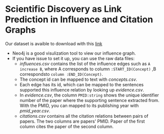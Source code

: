 # Scientific Discovery as Link Prediction in Influence and Citation Graphs

Our dataset is avaible to download with this [link](https://arizona.app.box.com/folder/72298595101)

- Neo4j is a good visulization tool to view our influence graph.
- If you have issue to set it up, you can use the raw data files:
  - *influences.csv* contains the list of the influence edges such as  `A increase B`, where A corresponds to column `:START_ID(Concept)` ,B correspondsto `column :END_ID(Concept)`.
  - The concept id can be mapped to text with *concepts.csv*.
  - Each edge has its id, which can be mapped to the sentences supported this influence relation by looking up *evidence.csv*.
  - In *evidence.csv*, the column `PMID:string` shows the unique identifier number of the paper where the supporting sentence extracted from. With the PMID, you can mapped to its publishing year with *pmid_year.csv*.
  - *citations.csv* contains all the citation relations between pairs of papers. 
     The two columns are papers' PMID. Paper of the first column cites the paper of the second column.
     
